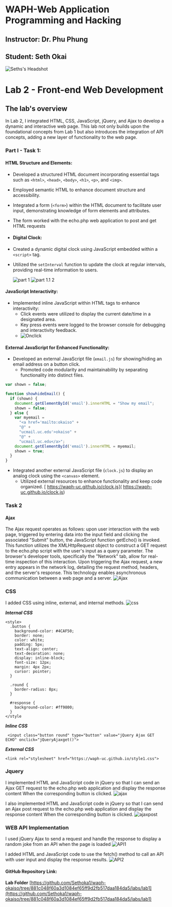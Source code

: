 # WAPH-Web Application Programming and Hacking

## Instructor: Dr. Phu Phung

## Student: Seth Okai

![Seths's Headshot](Images/headshot.jpg)

# Lab 2 - Front-end Web Development 

## The lab's overview

In Lab 2, I  integrated HTML, CSS, JavaScript, jQuery, and Ajax to develop a dynamic and interactive web page. This lab not only builds upon the foundational concepts from Lab 1 but also introduces the integration of API concepts, adding a new layer of functionality to the web page.

### Part I - Task 1:

#### HTML Structure and Elements:
- Developed a structured HTML document incorporating essential tags such as `<html>`, `<head>`, `<body>`, `<h1>`, `<p>`, and `<img>`.
- Employed semantic HTML to enhance document structure and accessibility.
- Integrated a form (`<form>`) within the HTML document to facilitate user input, demonstrating knowledge of form elements and attributes.
- The form worked with the echo.php web application to post and get HTML requests
  
- #### Digital Clock:
- Created a dynamic digital clock using JavaScript embedded within a `<script>` tag.
- Utilized the `setInterval` function to update the clock at regular intervals, providing real-time information to users.

  ![part 1](Images/part1.jpg) ![part 1.1 2](Images/part2.jpg)

#### JavaScript Interactivity:
- Implemented inline JavaScript within HTML tags to enhance interactivity:
  - Click events were utilized to display the current date/time in a designated area.
  - Key press events were logged to the browser console for debugging and interactivity feedback.
  - ![Onclick](Images/onclick.jpg) 


#### External JavaScript for Enhanced Functionality:
- Developed an external JavaScript file (`email.js`) for showing/hiding an email address on a button click.
  - Promoted code modularity and maintainability by separating functionality into distinct files.

```js
var shown = false;

function showhideEmail() {
  if (shown) {
    document.getElementById('email').innerHTML = "Show my email";
    shown = false;
  } else {
    var myemail =
      "<a href='mailto:okaiso" +
      "@" +
      "ucmail.uc.edu'>okaiso" +
      "@" +
      "ucmail.uc.edu</a>";
    document.getElementById('email').innerHTML = myemail;
    shown = true;
  }
}


  ```

    
- Integrated another external JavaScript file (`clock.js`) to display an analog clock using the `<canvas>` element.
  - Utilized external resources to enhance functionality and keep code organized.
    [ https://waph-uc.github.io/clock.js]( https://waph-uc.github.io/clock.js)

### Task 2
#### Ajax
The Ajax request operates as follows: upon user interaction with the web page, triggered by entering data into the input field and clicking the associated "Submit" button, the JavaScript function getEcho() is invoked. This function utilizes the XMLHttpRequest object to construct a GET request to the echo.php script with the user's input as a query parameter. The browser's developer tools, specifically the "Network" tab, allow for real-time inspection of this interaction. Upon triggering the Ajax request, a new entry appears in the network log, detailing the request method, headers, and the server's response. This technology enables asynchronous communication between a web page and a server. 
![Ajax](Images/ajax.jpg)

### CSS
I added CSS using inline, external, and internal methods.
![css](Images/css.jpg)

***Internal CSS***
```Internal CSS
<style>
  .button {
    background-color: #4CAF50;
    border: none;
    color: white;
    padding: 5px;
    text-align: center;
    text-decoration: none;
    display: inline-block;
    font-size: 12px;
    margin: 4px 2px;
    cursor: pointer;
  }

  .round {
    border-radius: 8px;
  }

  #response {
    background-color: #ff9800;
  }
</style
```
***Inline CSS***
```Inline CSS
 <input class="button round" type="button" value="jQuery Ajax GET ECHO" onclick="jQueryAjaxget()">
```
***External CSS***
```External CSS
<link rel="stylesheet" href="https://waph-uc.github.io/style1.css">
```

### Jquery
I implemented HTML and JavaScript code in jQuery so that I can send an Ajax GET request to the echo.php web application and display the response content When the corresponding button is clicked.
 ![ajax](Images/ajax.jpg)

I also implemented HTML and JavaScript code in jQuery so that I can send an Ajax post request to the echo.php web application and display the response content When the corresponding button is clicked.
 ![ajaxpost](Images/ajaxpost.jpg)

### WEB API Implementation
I used jQuery Ajax to send a request and handle the response to display a random joke from an API when the page is loaded
![API1](Images/api1)

I added HTML and JavaScript code to use the fetch() method to call an API with user input and display the response results. 
![API2](Images/api2)
 


#### GitHub Repository Link:
**Lab Folder**
[https://github.com/Sethoka1/waph-okaiso/tree/881c048f60a3d1084ef65ff9d2fb517daa184da5/labs/lab1](https://github.com/Sethoka1/waph-okaiso/tree/881c048f60a3d1084ef65ff9d2fb517daa184da5/labs/lab1)


